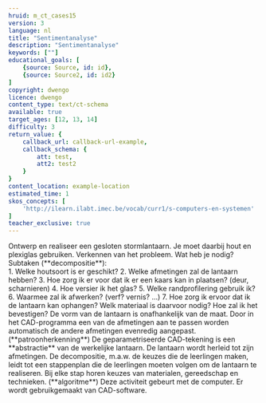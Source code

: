 ```yaml
---
hruid: m_ct_cases15
version: 3
language: nl
title: "Sentimentanalyse"
description: "Sentimentanalyse"
keywords: [""]
educational_goals: [
    {source: Source, id: id}, 
    {source: Source2, id: id2}
]
copyright: dwengo
licence: dwengo
content_type: text/ct-schema
available: true
target_ages: [12, 13, 14]
difficulty: 3
return_value: {
    callback_url: callback-url-example,
    callback_schema: {
        att: test,
        att2: test2
    }
}
content_location: example-location
estimated_time: 1
skos_concepts: [
    'http://ilearn.ilabt.imec.be/vocab/curr1/s-computers-en-systemen'
]
teacher_exclusive: true
---
```


<context>
Ontwerp en realiseer een gesloten stormlantaarn. Je moet daarbij hout en plexiglas gebruiken.  
</div>
</context>
<decomposition>
Verkennen van het probleem. Wat heb je nodig? <br> Subtaken (**decompositie**):<br>
1. Welke houtsoort is er geschikt?
2. Welke afmetingen zal de lantaarn hebben?
3. Hoe zorg ik er voor dat ik er een kaars kan in plaatsen? (deur, scharnieren)   
4. Hoe versier ik het glas?
5. Welke randprofilering gebruik ik?
6. Waarmee zal ik afwerken? (verf? vernis? ...) 
7. Hoe zorg ik ervoor dat ik de lantaarn kan ophangen? Welk materiaal is daarvoor nodig? Hoe zal ik het bevestigen? 
</decomposition>
<patternRecognition>
De vorm van de lantaarn is onafhankelijk van de maat. Door in het CAD-programma een van de afmetingen aan te passen worden automatisch de andere afmetingen evenredig aangepast. (**patroonherkenning**)
</patternRecognition>
<abstraction>
De geparametriseerde CAD-tekening is een **abstractie** van de werkelijke lantaarn. De lantaarn wordt herleid tot zijn afmetingen. 
</abstraction>
<algorithms>
De decompositie, m.a.w. de keuzes die de leerlingen maken, leidt tot een stappenplan die de leerlingen moeten volgen om de lantaarn te realiseren. Bij elke stap horen keuzes van materialen, gereedschap en technieken. (**algoritme**) 
</algorithms>
<implementation>
Deze activiteit gebeurt met de computer. Er wordt gebruikgemaakt van CAD-software.
</implementation>


